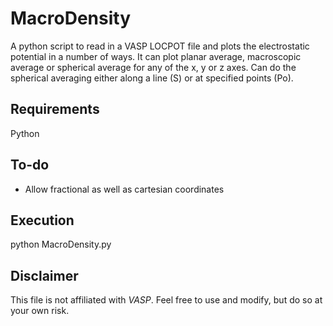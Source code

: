 MacroDensity
====================
A python script to read in a VASP LOCPOT file and plots the electrostatic potential in a number of ways. It can plot planar average, macroscopic average or spherical average for any of the x, y or z axes. Can do the spherical averaging either along a line (S) or at specified points (Po). 

Requirements
------------
Python

To-do
------------
- Allow fractional as well as cartesian coordinates

Execution 
------------
python MacroDensity.py

Disclaimer
----------
This file is not affiliated with *VASP*. Feel free to use and modify, but do so at your own risk.


